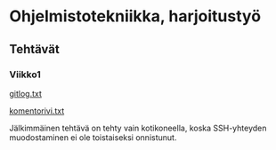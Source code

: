 # Ohjelmistotekniikka, harjoitustyö

## Tehtävät

### Viikko1

[gitlog.txt](https://github.com/danieldenial/ot-harjoitus/blob/main/laskarit/viikko1/gitlog.txt) 

[komentorivi.txt](https://github.com/danieldenial/ot-harjoitus/blob/main/laskarit/viikko1/komentorivi.txt)

Jälkimmäinen tehtävä on tehty vain kotikoneella, koska SSH-yhteyden muodostaminen ei ole toistaiseksi onnistunut.

